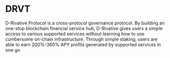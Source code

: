 # DRVT
D-Rivative Protocol is a cross-protocol governance protocol. By building an one-stop blockchain financial service hub, D-Rivative gives users a simple access to various supported services without learning how to use cumbersome on-chain infrastructure. Through simple staking, users are able to earn 200%-360% APY profits generated by supported services in one go
